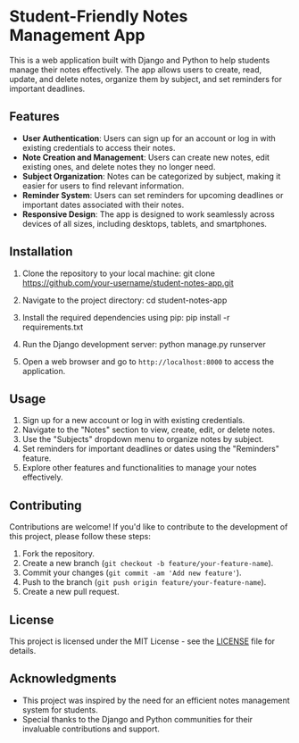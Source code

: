 # Student-Friendly Notes Management App

This is a web application built with Django and Python to help students manage their notes effectively. The app allows users to create, read, update, and delete notes, organize them by subject, and set reminders for important deadlines.

## Features

- **User Authentication**: Users can sign up for an account or log in with existing credentials to access their notes.
- **Note Creation and Management**: Users can create new notes, edit existing ones, and delete notes they no longer need.
- **Subject Organization**: Notes can be categorized by subject, making it easier for users to find relevant information.
- **Reminder System**: Users can set reminders for upcoming deadlines or important dates associated with their notes.
- **Responsive Design**: The app is designed to work seamlessly across devices of all sizes, including desktops, tablets, and smartphones.

## Installation

1. Clone the repository to your local machine:
    git clone https://github.com/your-username/student-notes-app.git

2. Navigate to the project directory:
    cd student-notes-app

3. Install the required dependencies using pip:
    pip install -r requirements.txt


4. Run the Django development server:
   python manage.py runserver


5. Open a web browser and go to `http://localhost:8000` to access the application.

## Usage

1. Sign up for a new account or log in with existing credentials.
2. Navigate to the "Notes" section to view, create, edit, or delete notes.
3. Use the "Subjects" dropdown menu to organize notes by subject.
4. Set reminders for important deadlines or dates using the "Reminders" feature.
5. Explore other features and functionalities to manage your notes effectively.

## Contributing

Contributions are welcome! If you'd like to contribute to the development of this project, please follow these steps:

1. Fork the repository.
2. Create a new branch (`git checkout -b feature/your-feature-name`).
3. Commit your changes (`git commit -am 'Add new feature'`).
4. Push to the branch (`git push origin feature/your-feature-name`).
5. Create a new pull request.

## License

This project is licensed under the MIT License - see the [LICENSE](LICENSE) file for details.

## Acknowledgments

- This project was inspired by the need for an efficient notes management system for students.
- Special thanks to the Django and Python communities for their invaluable contributions and support.
